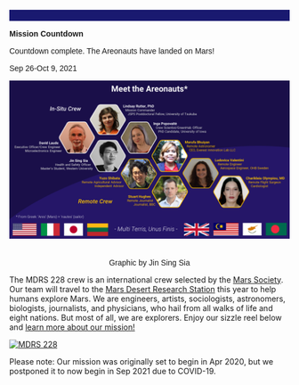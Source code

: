 <p align="center" style="padding: 10px; color: Gainsboro; background-color: MidnightBlue">

<font face="arial"><b>Mission Countdown</b><br></font>
  
<font face="arial">Countdown complete. The Areonauts have landed on Mars!<br></font>

<font face="arial">Sep 26-Oct 9, 2021</font>
</p>

![Image description](Crew.png)
<p align="center">
<font face="arial"></br>Graphic by Jin Sing Sia</font>
</p>

The MDRS 228 crew is an international crew selected by the [Mars Society](https://www.marssociety.org/). Our team will travel to the [Mars Desert Research Station](https://mdrs.marssociety.org/about-the-mdrs/) this year to help humans explore Mars. We are engineers, artists, sociologists, astronomers, biologists, journalists, and physicians, who hail from all walks of life and eight nations. But most of all, we are explorers. Enjoy our sizzle reel below and [learn more about our mission!](mission.md)

[![MDRS 228](https://raw.githubusercontent.com/mdrs228/mdrs228.github.io/master/sizzleReel.png)](https://youtu.be/kisycVLO6k8 "Mars Desert Research Station Crew 228")

Please note: Our mission was originally set to begin in Apr 2020, but we postponed it to now begin in Sep 2021 due to COVID-19. 
